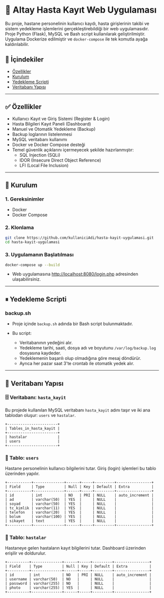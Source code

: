 # 🏥 Altay Hasta Kayıt Web Uygulaması

Bu proje, hastane personelinin kullanıcı kaydı, hasta girişlerinin takibi ve sistem yedekleme işlemlerini gerçekleştirebildiği bir web uygulamasıdır. Proje Python (Flask), MySQL ve Bash script kullanılarak geliştirilmiştir. Uygulama Dockerize edilmiştir ve `docker-compose` ile tek komutla ayağa kaldırılabilir.

## 📄 İçindekiler

- [Özellikler](#ozellikler)
- [Kurulum](#kurulum)
- [Yedekleme Scripti](#yedekleme-scripti)
- [Veritabanı Yapısı](#veritabanı-yapısı)

---

## ✅ Özellikler

- Kullanıcı Kayıt ve Giriş Sistemi (Register & Login)
- Hasta Bilgileri Kayıt Paneli (Dashboard)
- Manuel ve Otomatik Yedekleme (Backup)
- Backup loglarının listelenmesi
- MySQL veritabanı kullanımı
- Docker ve Docker Compose desteği
- Temel güvenlik açıklarını içermeyecek şekilde hazırlanmıştır:
  - SQL Injection (SQLi)
  - IDOR (Insecure Direct Object Reference)
  - LFI (Local File Inclusion)

---

## 🐳 Kurulum

### 1. Gereksinimler

- Docker
- Docker Compose

### 2. Klonlama

```bash
git clone https://github.com/kullaniciAdi/hasta-kayit-uygulamasi.git
cd hasta-kayit-uygulamasi
````

### 3. Uygulamanın Başlatılması

```bash
docker-compose up --build
```

* Web uygulamasına [http://localhost:8080/login.php](http://localhost:8080/login.php) adresinden ulaşabilirsiniz.

---

## ⏸ Yedekleme Scripti

### backup.sh

* Proje içinde `backup.sh` adında bir Bash script bulunmaktadır.
* Bu script:

  * Veritabanının yedeğini alır.
  * Yedekleme tarihi, saati, dosya adı ve boyutunu `/var/log/backup.log` dosyasına kaydeder.
  * Yedeklemenin başarılı olup olmadığına göre mesaj döndürür.
  * Ayrıca her pazar saat 3'te crontab ile otomatik yedek alır.

---

## 🔄 Veritabanı Yapısı

### 🗄️ Veritabanı: `hasta_kayit`

Bu projede kullanılan MySQL veritabanı `hasta_kayit` adını taşır ve iki ana tablodan oluşur: `users` ve `hastalar`.

```
+-----------------------+
| Tables_in_hasta_kayit |
+-----------------------+
| hastalar              |
| users                 |
+-----------------------+
```

### 📁 Tablo: `users`

Hastane personelinin kullanıcı bilgilerini tutar. Giriş (login) işlemleri bu tablo üzerinden yapılır.

```
+-----------+--------------+------+-----+---------+----------------+
| Field     | Type         | Null | Key | Default | Extra          |
+-----------+--------------+------+-----+---------+----------------+
| id        | int          | NO   | PRI | NULL    | auto_increment |
| ad        | varchar(50)  | YES  |     | NULL    |                |
| soyad     | varchar(50)  | YES  |     | NULL    |                |
| tc_kimlik | varchar(11)  | YES  |     | NULL    |                |
| telefon   | varchar(20)  | YES  |     | NULL    |                |
| bolum     | varchar(100) | YES  |     | NULL    |                |
| sikayet   | text         | YES  |     | NULL    |                |
+-----------+--------------+------+-----+---------+----------------+
```

### 📁 Tablo: `hastalar`

Hastaneye gelen hastaların kayıt bilgilerini tutar. Dashboard üzerinden erişilir ve doldurulur.

```
+----------+--------------+------+-----+---------+----------------+
| Field    | Type         | Null | Key | Default | Extra          |
+----------+--------------+------+-----+---------+----------------+
| id       | int          | NO   | PRI | NULL    | auto_increment |
| username | varchar(50)  | NO   |     | NULL    |                |
| password | varchar(255) | NO   |     | NULL    |                |
| photo    | varchar(255) | YES  |     | NULL    |                |
+----------+--------------+------+-----+---------+----------------+
```




